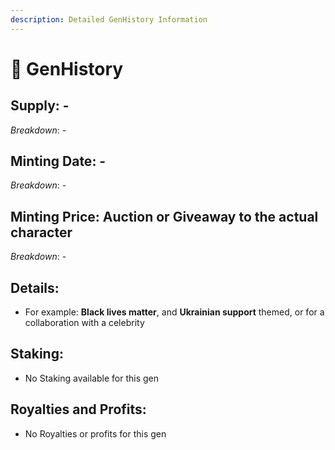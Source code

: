 ```yaml
---
description: Detailed GenHistory Information
---
```


# 👵 GenHistory

## Supply: -

_Breakdown_: -

## Minting Date: -

_Breakdown_: -

## Minting Price: Auction or Giveaway to the actual character

_Breakdown_: -

## Details:

* For example: **Black lives matter**, and **Ukrainian support** themed, or for a collaboration with a celebrity

## Staking:

* No Staking available for this gen

## Royalties and Profits:

* No Royalties or profits for this gen
